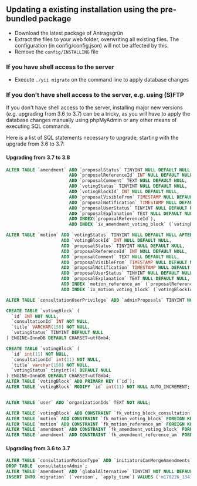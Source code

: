 ## Updating a existing installation using the pre-bundled package

- Download the latest package of Antragsgrün
- Extract the files to your web folder, overwriting all existing files. The configuration (in config/config.json) will not be affected by this.
- Remove the ``config/INSTALLING`` file

### If you have shell access to the server

- Execute ``./yii migrate`` on the command line to apply database changes

### If you don't have shell access to the server, e.g. using (S)FTP

If you don't have shell access to the server, installing major new versions (e.g. upgrading from 3.6 to 3.7) can be a tricky, as you will have to apply the database changes manually using phpMyAdmin or any other means of executing SQL commands.

Here is a list of SQL statements necessary to upgrade, starting with the upgrade from 3.6 to 3.7:

#### Upgrading from 3.7 to 3.8

```sql
ALTER TABLE `amendment` ADD `proposalStatus` TINYINT NULL DEFAULT NULL,
                        ADD `proposalReferenceId` INT NULL DEFAULT NULL,
                        ADD `proposalComment` TEXT NULL DEFAULT NULL,
                        ADD `votingStatus` TINYINT NULL DEFAULT NULL,
                        ADD `votingBlockId` INT NULL DEFAULT NULL,
                        ADD `proposalVisibleFrom` TIMESTAMP NULL DEFAULT NULL,
                        ADD `proposalNotification` TIMESTAMP NULL DEFAULT NULL,
                        ADD `proposalUserStatus` TINYINT NULL DEFAULT NULL,
                        ADD `proposalExplanation` TEXT NULL DEFAULT NULL,
                        ADD INDEX(`proposalReferenceId`),
                        ADD INDEX `ix_amendment_voting_block` (`votingBlockId`);

ALTER TABLE `motion` ADD `votingStatus` TINYINT NULL DEFAULT NULL AFTER `slug`,
                     ADD `votingBlockId` INT NULL DEFAULT NULL,
                     ADD `proposalStatus` TINYINT NULL DEFAULT NULL,
                     ADD `proposalReferenceId` INT NULL DEFAULT NULL,
                     ADD `proposalComment` TEXT NULL DEFAULT NULL,
                     ADD `proposalVisibleFrom` TIMESTAMP NULL DEFAULT NULL,
                     ADD `proposalNotification` TIMESTAMP NULL DEFAULT NULL,
                     ADD `proposalUserStatus` TINYINT NULL DEFAULT NULL,
                     ADD `proposalExplanation` TEXT NULL DEFAULT NULL,
                     ADD INDEX `motion_reference_am` (`proposalReferenceId`),
                     ADD INDEX `ix_motion_voting_block` (`votingBlockId`);

ALTER TABLE `consultationUserPrivilege` ADD `adminProposals` TINYINT NOT NULL DEFAULT '0' AFTER `adminScreen`;

CREATE TABLE `votingBlock` (
  `id` INT NOT NULL,
  `consultationId` INT NOT NULL,
  `title` VARCHAR(150) NOT NULL,
  `votingStatus` TINYINT DEFAULT NULL
) ENGINE=InnoDB DEFAULT CHARSET=utf8mb4;

CREATE TABLE `votingBlock` (
  `id` int(11) NOT NULL,
  `consultationId` int(11) NOT NULL,
  `title` varchar(150) NOT NULL,
  `votingStatus` tinyint(4) DEFAULT NULL
) ENGINE=InnoDB DEFAULT CHARSET=utf8mb4;
ALTER TABLE `votingBlock` ADD PRIMARY KEY (`id`);
ALTER TABLE `votingBlock` MODIFY `id` int(11) NOT NULL AUTO_INCREMENT;


ALTER TABLE `user` ADD `organizationIds` TEXT NOT NULL;

ALTER TABLE `votingBlock` ADD CONSTRAINT `fk_voting_block_consultation` FOREIGN KEY (`consultationId`) REFERENCES `consultation`(`id`) ON DELETE RESTRICT ON UPDATE RESTRICT;
ALTER TABLE `motion` ADD CONSTRAINT `fk_motion_voting_block` FOREIGN KEY (`votingBlockId`) REFERENCES `votingBlock`(`id`) ON DELETE RESTRICT ON UPDATE RESTRICT;
ALTER TABLE `motion` ADD CONSTRAINT `fk_motion_reference_am` FOREIGN KEY (`proposalReferenceId`) REFERENCES `motion`(`id`) ON DELETE RESTRICT ON UPDATE RESTRICT;
ALTER TABLE `amendment` ADD CONSTRAINT `fk_amendment_voting_block` FOREIGN KEY (`votingBlockId`) REFERENCES `votingBlock`(`id`) ON DELETE RESTRICT ON UPDATE RESTRICT;
ALTER TABLE `amendment` ADD CONSTRAINT `fk_amendment_reference_am` FOREIGN KEY (`proposalReferenceId`) REFERENCES `amendment`(`id`) ON DELETE RESTRICT ON UPDATE RESTRICT;
```

#### Upgrading from 3.6 to 3.7

```sql
ALTER TABLE `consultationMotionType` ADD `initiatorsCanMergeAmendments` TINYINT NOT NULL DEFAULT '0' AFTER `policySupportAmendments`;
DROP TABLE `consultationAdmin`;
ALTER TABLE `amendment` ADD `globalAlternative` TINYINT NOT NULL DEFAULT '0';
INSERT INTO `migration` (`version`, `apply_time`) VALUES ('m170226_134156_motionInitiatorsAmendmentMerging', 1489921851), ('m170419_182728_delete_consultation_admin', 1492626507), ('m170611_195343_global_alternatives', 1497211108);
```